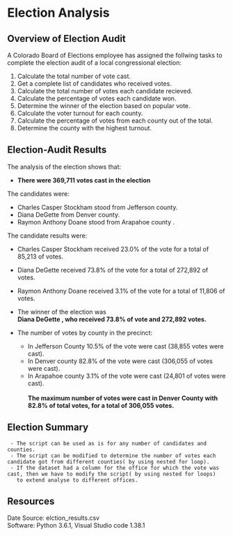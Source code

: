 # Election Analysis

## Overview of Election Audit
A Colorado Board of Elections employee has assigned the follwing tasks to complete the election audit of a local congressional election:
1. Calculate the total number of vote cast.
2. Get a complete list of candidates who received votes.
3. Calculate the total number of votes each candidate recieved.
4. Calculate the percentage of votes each candidate won.
5. Determine the winner of the election based on popular vote.
6. Calculate the voter turnout for each county.
7. Calculate the percentage of votes from each county out of the total.
8. Determine the county with the highest turnout.


## Election-Audit Results
The analysis of the election shows that:
- **There were 369,711 votes cast in the election**

 The candidates were:
   - Charles Casper Stockham stood from Jefferson county.<br />
   - Diana DeGette from Denver county.<br />
   - Raymon Anthony Doane stood from Arapahoe county .<br />
   
 The candidate results were:
   - Charles Casper Stockham received 23.0% of the vote for a total of 85,213 of votes.<br />
   - Diana DeGette received 73.8% of the vote for a total of 272,892 of votes.<br />
   - Raymon Anthony Doane received 3.1% of the vote for a total of 11,806 of votes.<br />
     
- The winner of the election was <br />
   **Diana DeGette , who received 73.8% of vote and 272,892 votes.<br />**
  
- The number of  votes by county in the precinct:
   - In Jefferson County 10.5% of the vote were cast (38,855 votes were cast).<br />
   - In Denver county 82.8% of the vote were cast (306,055 of votes were cast).<br />
   - In Arapahoe county 3.1% of the vote were cast (24,801 of votes  were cast).<br /><br />
**The maximum number of votes were cast in  Denver County with 82.8% of total votes, for a total of 306,055 votes.<br />**  
 
## Election Summary
     - The script can be used as is for any number of candidates and counties.
     - The script can be modified to determine the number of votes each candidate got from different counties( by using nested for loop).
     - If the dataset had a column for the office for which the vote was cast, then we have to modify the script( by using nested for loops)
       to extend analyse to different offices. 
     
 
## Resources
Date Source: elction_results.csv<br />
Software: Python 3.6.1, Visual Studio code 1.38.1
   
   
   

